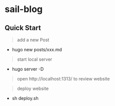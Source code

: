 # sail-blog

## Quick Start

> add a new Post

-  hugo new posts/xxx.md 

> start local server

- hugo server -D

> open http://localhost:1313/ to review website

> deploy website

- sh deploy.sh